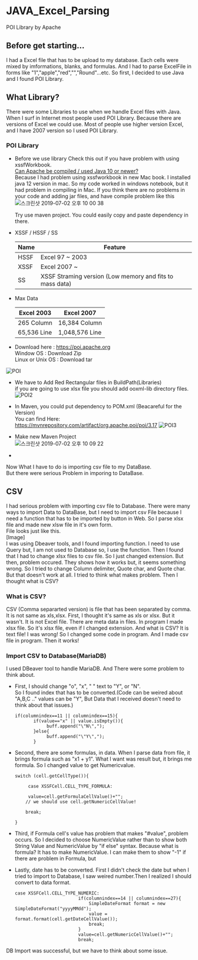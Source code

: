 # JAVA_Excel_Parsing
POI Library by Apache

## Before get starting...
I had a Excel file that has to be upload to my database. 
Each cells were mixed by  imformations, blanks,
 and formulas. And I had to parse ExcelFile in forms
  like "1","apple","red","","Round"...etc. So first, 
  I decided to use Java and I found POI Library.

## What Library?
There were some Libraries to use when 
we handle Excel files with Java. When I 
surf in Internet most people used POI Library. 
Because there are versions of Excel we could use. 
Most of people use higher version Excel, and I have 2007 version so I used POI Library. 

### POI Library
- Before we use library
    Check this out if you have problem with using xssfWorkbook.\
    [Can Apache be compiled / used Java 10 or newer?](https://poi.apache.org/help/faq.html#faq-java10)\
    Because I had problem using xssfworkbook in new Mac book. I installed java 12 version in mac. 
    So my code worked in windows notebook, but it had problem in compiling in Mac.
    If you think there are no problems in your code and adding jar files, and have compile problem like this
    ![스크린샷 2019-07-02 오후 10 00 38](https://user-images.githubusercontent.com/32008149/60514655-e5186a00-9d14-11e9-9f5a-eab1df34fae1.png)
    
    Try use maven project. You could easily copy and paste dependency in there.

- XSSF / HSSF / SS
  
  Name | Feature 
  ----- | ------      
  HSSF | Excel 97 ~ 2003
  XSSF | Excel 2007 ~
  SS   | XSSF Straming version (Low memory and fits to mass data)  
   
- Max Data

    Excel 2003 | Excel 2007 
    ----- | -----
    265 Column | 16,384 Column
    65,536 Line | 1,048,576 Line

- Download here : https://poi.apache.org \
Window OS : Download Zip\
Linux or Unix OS : Download tar

![POI](https://user-images.githubusercontent.com/32008149/60108008-dffe6c80-97a2-11e9-963f-7d87a7cf7d5a.PNG)

- We have to Add Red Rectangular files in BuildPath(Libraries)\
if you are going to use xlsx file you should add ooxml-lib directory files.
![POI2](https://user-images.githubusercontent.com/32008149/60109091-afb7cd80-97a4-11e9-99f9-56b4ec8a9a40.PNG)

- In Maven, you could put dependency to POM.xml (Beacareful for the Version)\
You can find Here: https://mvnrepository.com/artifact/org.apache.poi/poi/3.17
![POI3](https://user-images.githubusercontent.com/32008149/60109311-1937dc00-97a5-11e9-8ef5-db98598edaad.PNG)

- Make new Maven Project\
![스크린샷 2019-07-02 오후 10 09 22](https://user-images.githubusercontent.com/32008149/60515203-180f2d80-9d16-11e9-881e-960d3d0c3fe4.png)

- 

Now What I have to do is importing csv file to my DataBase.\
But there were serious Problem in imporing to DataBase.

## CSV
I had serious problem with importing csv file to Database.
There were many ways to import Data to DataBase, but I need
 to import csv File because I need a function that has to be 
 imported by button in Web. So I parse xlsx file and made new 
 xlsw file in it's own form.  
File looks just like this.  
[Image]  
I was using Dbeaver tools, and I found importing function. 
I need to use Query but, I am not used to Database so, 
I use the function. Then I found that I had to change xlsx files 
to csv file. So I just changed extension. But then, problem occured.
They shows how it works but, it seems something wrong.
So I tried to change Column delimiter, Quote char, and Quote char. 
But that doesn't work at all. I tried to think what makes problem. 
Then I thought what is CSV?

### What is CSV?
CSV (Comma separarted version) is file that has been separated 
by comma. It is not same as xls,xlsx. First, I thought it's same 
as xls or xlsx. But it wasn't. It is not Excel file. There are meta 
data in files. In program I made xlsx file. So it's xlsx file, even 
if I changed extension. And what is CSV? It is text file! I was wrong! 
So I changed some code in program. And I made csv file in program. 
Then it works! 

### Import CSV to Database(MariaDB)
I used DBeaver tool to handle MariaDB. And There were some 
problem to think about. 
- First, I should change "o", "x", " " text to "Y", or "N".  
So I found index that has to be converted.(Code can be weired about "A,B,C .." values can be "Y", But Data that I 
received doesn't need to think about that issues.)
  ~~~
  if(columnindex==11 || columnindex==15){                   		 
         if(value=="x" || value.isEmpty()){
              buff.append("\"N\","); 
         }else{
              buff.append("\"Y\",");                 			
         } 
  ~~~
- Second, there are some formulas, in data. When I parse data from file, it brings formula such as "x1 + y1".
What I want was result but, it brings me formula. So I changed value to get Numericvalue. 
    ```
    switch (cell.getCellType()){  
    
         case XSSFCell.CELL_TYPE_FORMULA:                        
    
    	 value=cell.getFormulaCellValue()+"";
    	// we should use cell.getNumericCellValue!
    
    	break;
    		                        
    }
   ``` 
- Third, if Formula cell's value has problem that makes "#value", 
         problem occurs. So I decided to choose NumericValue rather than to 
         show both String Value and NumericValue by "if else" syntax. Because what is formula? It has to make
         NumericValue. I can make them to show "-1" if there are problem in Formula, but 
         
- Lastly, date has to be converted. First I didn't check the date but when I tried to import to Database, I saw weired number.Then
I realized I should convert to data format. 
    ```
    case XSSFCell.CELL_TYPE_NUMERIC:
                        	if(columnindex==14 || columnindex==27){
                        		SimpleDateFormat format = new SimpleDateFormat("yyyyMMdd");
                        		value = format.format(cell.getDateCellValue());
                        		break;
                        	}
                            value=cell.getNumericCellValue()+"";
                            break;

    ```         
DB Import was successful, but we have to think about some issue.

